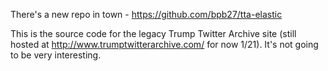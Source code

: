 There's a new repo in town - https://github.com/bpb27/tta-elastic

This is the source code for the legacy Trump Twitter Archive site (still hosted at http://www.trumptwitterarchive.com/ for now 1/21). It's not going to be very interesting.
